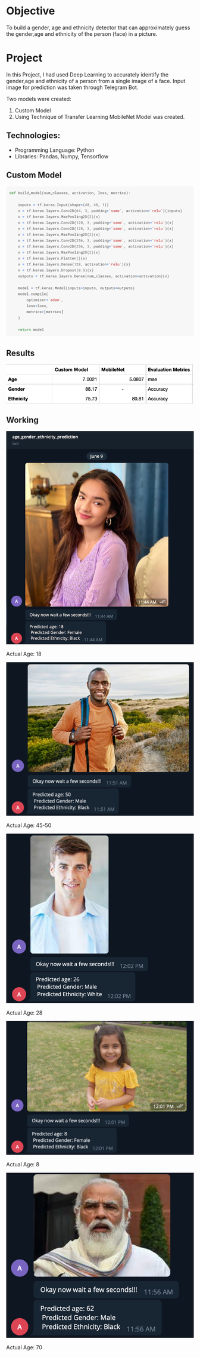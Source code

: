 # Objective
To build a gender, age and ethnicity detector that can approximately guess the gender,age and ethnicity of the person (face) in a picture.
# Project
In this Project, I had used Deep Learning to accurately identify the gender,age and ethnicity of a person from a single image of a face. Input image for prediction was taken through Telegram Bot.

Two models were created:
1. Custom Model
2. Using Technique of Transfer Learning MobileNet Model was created.

## Technologies:
- Programming Language: Python
- Libraries: Pandas, Numpy, Tensorflow

## Custom Model
![](CustomModel.png)

## Results
![](Comparison.png)

## Working
![](sample1.png)

Actual Age: 18

![](sample2.png)

Actual Age: 45-50

![](sample3.png)

Actual Age: 28

![](sample4.png)

Actual Age: 8

![](sample5.png)

Actual Age: 70



